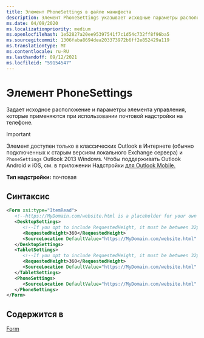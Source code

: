 ```yaml
---
title: Элемент PhoneSettings в файле манифеста
description: Элемент PhoneSettings указывает исходные параметры расположения и управления, которые применяются при применении почтовой надстройки на телефоне.
ms.date: 04/09/2020
ms.localizationpriority: medium
ms.openlocfilehash: 1e52827a20ee95397541f7c1d54c732ff8f96ba5
ms.sourcegitcommit: 1306faba8694dea203373972b6ff2e852429a119
ms.translationtype: MT
ms.contentlocale: ru-RU
ms.lasthandoff: 09/12/2021
ms.locfileid: "59154547"
---
```

# <a name="phonesettings-element"></a>Элемент PhoneSettings

Задает исходное расположение и параметры элемента управления, которые применяются при использовании почтовой надстройки на телефоне.

> [!IMPORTANT]
> Элемент доступен только в классических Outlook в Интернете (обычно подключенных к старым версиям локального Exchange сервера) и `PhoneSettings` Outlook 2013 Windows. Чтобы поддерживать Outlook Android и iOS, см. в приложении Надстройки [для Outlook Mobile.](../../outlook/outlook-mobile-addins.md)

**Тип надстройки:** почтовая

## <a name="syntax"></a>Синтаксис

```XML
<Form xsi:type="ItemRead">
   <!--https://MyDomain.com/website.html is a placeholder for your own add-in website.-->
   <DesktopSettings>
      <!--If you opt to include RequestedHeight, it must be between 32px to 450px, inclusive.-->
      <RequestedHeight>360</RequestedHeight>
      <SourceLocation DefaultValue="https://MyDomain.com/website.html" />
   </DesktopSettings>
   <TabletSettings>
      <!--If you opt to include RequestedHeight, it must be between 32px to 450px, inclusive.-->
      <RequestedHeight>360</RequestedHeight>
      <SourceLocation DefaultValue="https://MyDomain.com/website.html" />
   </TabletSettings>
   <PhoneSettings>
      <SourceLocation DefaultValue="https://MyDomain.com/website.html" />
   </PhoneSettings>
</Form>
```

## <a name="contained-in"></a>Содержится в

[Form](form.md)

